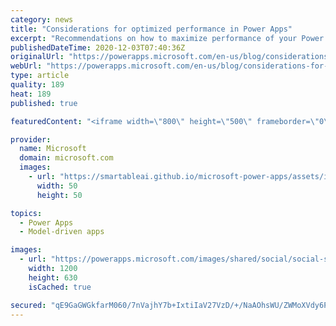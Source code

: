 ```yaml
---
category: news
title: "Considerations for optimized performance in Power Apps"
excerpt: "Recommendations on how to maximize performance of your Power Apps "
publishedDateTime: 2020-12-03T07:40:36Z
originalUrl: "https://powerapps.microsoft.com/en-us/blog/considerations-for-optimized-performance-in-power-apps/"
webUrl: "https://powerapps.microsoft.com/en-us/blog/considerations-for-optimized-performance-in-power-apps/"
type: article
quality: 189
heat: 189
published: true

featuredContent: "<iframe width=\"800\" height=\"500\" frameborder=\"0\" src=\"https://www.youtube.com/embed/jcKoqC9Vfmo\" allow=\"accelerometer; autoplay; encrypted-media; gyroscope; picture-in-picture\" allowfullscreen></iframe>"

provider:
  name: Microsoft
  domain: microsoft.com
  images:
    - url: "https://smartableai.github.io/microsoft-power-apps/assets/images/organizations/microsoft.com-50x50.jpg"
      width: 50
      height: 50

topics:
  - Power Apps
  - Model-driven apps

images:
  - url: "https://powerapps.microsoft.com/images/shared/social/social-share-post-ignite.png"
    width: 1200
    height: 630
    isCached: true

secured: "qE9GaGWGkfarM060/7nVajhY7b+IxtiIaV27VzD/+/NaAOhsWU/ZWMoXVdy6PlTBIwYhM3QGX4TzjTSYA+k/RiVtoHXhkNt1bJLFZ66/XnXIbq7VgrkjHNFohj4OvF56s9lf7DW65bPOq8gFRXGOxNjoTIaxB9QlOX3ufpRLpecs1VFvaaGCvphdNglRIE5sFJS2wAcTy8ELRAPNsXxsAoWMzjSY/Nzd94HKkGHJROHaKcJrrN4IFYlufAOPRBOJtkYFO/7D1LjvhdSCA3oO79ipcEzxjx1o/UqKYJYKHMyBrNyUlIb9MARKk0/zfp8aDtbQkXaeV1VGEimEtqryzY0gPv1pdS3X2bIBkewWRTJhtli4H/UNhMIK9Mo9cOq4wZts9SDUeKy83nQytb1gwU2sEThHRU0x8EqcpHUymB8sVmD3f6nFGe7DS3lDFoeU;f26B3k8gEQmio0VQ3mzHPg=="
---
```



